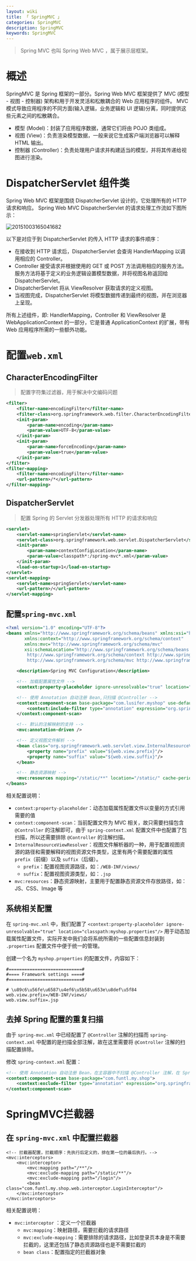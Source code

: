 ```yaml
---
layout: wiki
title: 「 SpringMVC 」
categories: SpringMVC
description: SpringMVC
keywords: SpringMVC
---
```


> Spring MVC 也叫 Spring Web MVC ，属于展示层框架。

# 概述

SpringMVC 是 Spring 框架的一部分。Spring Web MVC 框架提供了 MVC (模型 - 视图 - 控制器) 架构和用于开发灵活和松散耦合的 Web 应用程序的组件。 MVC 模式导致应用程序的不同方面(输入逻辑，业务逻辑和 UI 逻辑)分离，同时提供这些元素之间的松散耦合。

- 模型 (Model)：封装了应用程序数据，通常它们将由 POJO 类组成。
- 视图 (View)：负责渲染模型数据，一般来说它生成客户端浏览器可以解释 HTML 输出。
- 控制器 (Controller)：负责处理用户请求并构建适当的模型，并将其传递给视图进行渲染。

# DispatcherServlet 组件类

Spring Web MVC 框架是围绕 DispatcherServlet 设计的，它处理所有的 HTTP 请求和响应。 Spring Web MVC DispatcherServlet 的请求处理工作流如下图所示：

![20151003165041682](https://i.loli.net/2021/01/20/sMnapUmA8OGx32W.png)

以下是对应于到 DispatcherServlet 的传入 HTTP 请求的事件顺序：

- 在接收到 HTTP 请求后，DispatcherServlet 会查询 HandlerMapping 以调用相应的 Controller。
- Controller 接受请求并根据使用的 GET 或 POST 方法调用相应的服务方法。 服务方法将基于定义的业务逻辑设置模型数据，并将视图名称返回给 DispatcherServlet。
- DispatcherServlet 将从 ViewResolver 获取请求的定义视图。
- 当视图完成，DispatcherServlet 将模型数据传递到最终的视图，并在浏览器上呈现。

所有上述组件，即: HandlerMapping，Controller 和 ViewResolver 是 WebApplicationContext 的一部分，它是普通 ApplicationContext 的扩展，带有 Web 应用程序所需的一些额外功能。



# 配置`web.xml`

##  CharacterEncodingFilter

> 配置字符集过滤器，用于解决中文编码问题

```xml
<filter>
    <filter-name>encodingFilter</filter-name>
    <filter-class>org.springframework.web.filter.CharacterEncodingFilter</filter-class>
    <init-param>
        <param-name>encoding</param-name>
        <param-value>UTF-8</param-value>
    </init-param>
    <init-param>
        <param-name>forceEncoding</param-name>
        <param-value>true</param-value>
    </init-param>
</filter>
<filter-mapping>
    <filter-name>encodingFilter</filter-name>
    <url-pattern>/*</url-pattern>
</filter-mapping>
```

##  DispatcherServlet

> 配置 Spring 的 Servlet 分发器处理所有 HTTP 的请求和响应

```xml
<servlet>
    <servlet-name>springServlet</servlet-name>
    <servlet-class>org.springframework.web.servlet.DispatcherServlet</servlet-class>
    <init-param>
        <param-name>contextConfigLocation</param-name>
        <param-value>classpath*:/spring-mvc*.xml</param-value>
    </init-param>
    <load-on-startup>1</load-on-startup>
</servlet>
<servlet-mapping>
    <servlet-name>springServlet</servlet-name>
    <url-pattern>/</url-pattern>
</servlet-mapping>
```

## 配置`spring-mvc.xml`

```xml
<?xml version="1.0" encoding="UTF-8"?>
<beans xmlns="http://www.springframework.org/schema/beans" xmlns:xsi="http://www.w3.org/2001/XMLSchema-instance"
       xmlns:context="http://www.springframework.org/schema/context"
       xmlns:mvc="http://www.springframework.org/schema/mvc"
       xsi:schemaLocation="http://www.springframework.org/schema/beans http://www.springframework.org/schema/beans/spring-beans.xsd
        http://www.springframework.org/schema/context http://www.springframework.org/schema/context/spring-context.xsd
        http://www.springframework.org/schema/mvc http://www.springframework.org/schema/mvc/spring-mvc.xsd">

    <description>Spring MVC Configuration</description>

    <!-- 加载配置属性文件 -->
    <context:property-placeholder ignore-unresolvable="true" location="classpath:myshop.properties"/>

    <!-- 使用 Annotation 自动注册 Bean,只扫描 @Controller -->
    <context:component-scan base-package="com.lusifer.myshop" use-default-filters="false">
        <context:include-filter type="annotation" expression="org.springframework.stereotype.Controller"/>
    </context:component-scan>

    <!-- 默认的注解映射的支持 -->
    <mvc:annotation-driven />

    <!-- 定义视图文件解析 -->
    <bean class="org.springframework.web.servlet.view.InternalResourceViewResolver">
        <property name="prefix" value="${web.view.prefix}"/>
        <property name="suffix" value="${web.view.suffix}"/>
    </bean>

    <!-- 静态资源映射 -->
    <mvc:resources mapping="/static/**" location="/static/" cache-period="31536000"/>
</beans>
```

相关配置说明：

- `context:property-placeholder`：动态加载属性配置文件以变量的方式引用需要的值
- `context:component-scan`：当前配置文件为 MVC 相关，故只需要扫描包含 `@Controller` 的注解即可，由于 `spring-context.xml` 配置文件中也配置了包扫描，所以还需要排除 `@Controller` 的注解扫描。
- `InternalResourceViewResolver`：视图文件解析器的一种，用于配置视图资源的路径和需要解释的视图资源文件类型，这里有两个需要配置的属性 `prefix`（前缀）以及 `suffix`（后缀）。
  - `prefix`：配置视图资源路径，如：`/WEB-INF/views/`
  - `suffix`：配置视图资源类型，如：`.jsp`
- `mvc:resources`：静态资源映射，主要用于配置静态资源文件存放路径，如：JS、CSS、Image 等

##  系统相关配置

在 `spring-mvc.xnl` 中，我们配置了 `<context:property-placeholder ignore-unresolvable="true" location="classpath:myshop.properties"/>` 用于动态加载属性配置文件，实际开发中我们会将系统所需的一些配置信息封装到 `.properties` 配置文件中便于统一的管理。

创建一个名为 `myshop.properties` 的配置文件，内容如下：

```properties
#============================#
#==== Framework settings ====#
#============================#

# \u89c6\u56fe\u6587\u4ef6\u5b58\u653e\u8def\u5f84
web.view.prefix=/WEB-INF/views/
web.view.suffix=.jsp
```

##   去掉 Spring 配置的重复扫描

由于 `spring-mvc.xml` 中已经配置了 `@Controller` 注解的扫描而 `spring-context.xml` 中配置的是扫描全部注解，故在这里需要将 `@Controller` 注解的扫描配置排除。

修改 `spring-context.xml` 配置：

```xml
<!-- 使用 Annotation 自动注册 Bean，在主容器中不扫描 @Controller 注解，在 SpringMVC 中只扫描 @Controller 注解。-->
<context:component-scan base-package="com.funtl.my.shop">
    <context:exclude-filter type="annotation" expression="org.springframework.stereotype.Controller"/>
</context:component-scan>
```

# SpringMVC拦截器

##  在 `spring-mvc.xml` 中配置拦截器

```text
<!-- 拦截器配置，拦截顺序：先执行后定义的，排在第一位的最后执行。-->
<mvc:interceptors>
    <mvc:interceptor>
        <mvc:mapping path="/**"/>
        <mvc:exclude-mapping path="/static/**"/>
        <mvc:exclude-mapping path="/login"/>
        <bean class="com.funtl.my.shop.web.interceptor.LoginInterceptor"/>
    </mvc:interceptor>
</mvc:interceptors>
```



相关配置说明：

- `mvc:interceptor` ：定义一个拦截器
  - `mvc:mapping`：映射路径，需要拦截的请求路径
  - `mvc:exclude-mapping`：需要排除的请求路径，比如登录页本身是不需要拦截的，这里还包括了静态资源路径也是不需要拦截的
  - `bean class`：配置指定的拦截器对象
